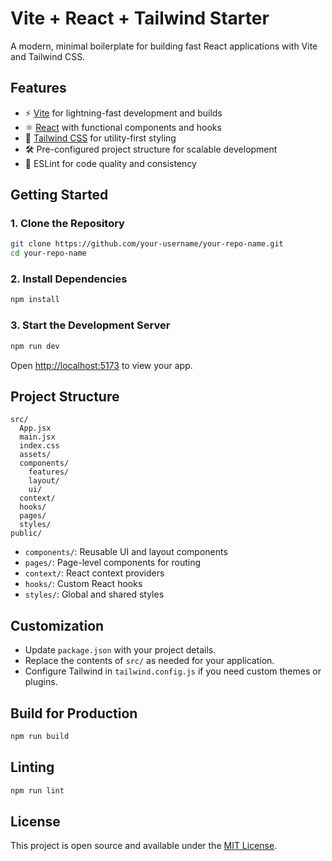 # Vite + React + Tailwind Starter

A modern, minimal boilerplate for building fast React applications with Vite and Tailwind CSS.

## Features

- ⚡️ [Vite](https://vitejs.dev/) for lightning-fast development and builds
- ⚛️ [React](https://react.dev/) with functional components and hooks
- 🎨 [Tailwind CSS](https://tailwindcss.com/) for utility-first styling
- 🛠️ Pre-configured project structure for scalable development
- 🧹 ESLint for code quality and consistency

## Getting Started

### 1. Clone the Repository

```sh
git clone https://github.com/your-username/your-repo-name.git
cd your-repo-name
```

### 2. Install Dependencies

```sh
npm install
```

### 3. Start the Development Server

```sh
npm run dev
```

Open [http://localhost:5173](http://localhost:5173) to view your app.

## Project Structure

```
src/
  App.jsx
  main.jsx
  index.css
  assets/
  components/
    features/
    layout/
    ui/
  context/
  hooks/
  pages/
  styles/
public/
```

- `components/`: Reusable UI and layout components
- `pages/`: Page-level components for routing
- `context/`: React context providers
- `hooks/`: Custom React hooks
- `styles/`: Global and shared styles

## Customization

- Update `package.json` with your project details.
- Replace the contents of `src/` as needed for your application.
- Configure Tailwind in `tailwind.config.js` if you need custom themes or plugins.

## Build for Production

```sh
npm run build
```

## Linting

```sh
npm run lint
```

## License

This project is open source and available under the [MIT License](LICENSE).
